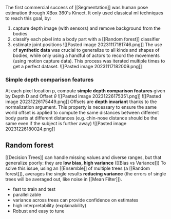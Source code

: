 The first commercial success of [[Segmentation]] was human pose estimation through XBox 360's Kinect. It only used classical ml techniques to reach this goal, by:
1) capture depth image (with sensors) and remove background from the bodies
2) classify each pixel into a body part with a [[Random forest]] classifier
3) estimate joint positions
![[Pasted image 20231117181746.png]]
The use of **synthetic data** was crucial to generalize to all kinds and shapes of bodies, while only using a handful of actors to record the movements (using motion capture data). This process was iterated multiple times to get a perfect dataset.
![[Pasted image 20231117182009.png]]
### Simple depth comparison features
At each pixel location p, compute **simple depth comparison features** given by Depth D and Offset $\theta$
![[Pasted image 20231226175351.png]]
![[Pasted image 20231226175449.png]]
Offsets are **depth invariant** thanks to the normalization argument.
This property is necessary to ensure the same world offset is applied to compute the same distances between different body parts at different distances (e.g. chin-nose distance should be the same even if  the subject is further away)
![[Pasted image 20231226180024.png]]

## Random forest
[[Decision Trees]] can handle missing values and diverse ranges, but that generalize poorly: they are **low bias, high variance** ([[Bias vs Variance]])
To solve this issue, using an [[Ensemble]] of multiple trees (a [[Random forest]]), averages the single results **reducing variance** (the errors of single trees will be averaged out, like noise in [[Mean Filter]]).
- fast to train and test
- parallelizable
- variance across trees can provide confidence on estimates
- high interpretability (explainability)
- Robust and easy to tune 
